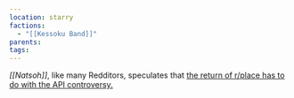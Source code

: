 ```yaml
---
location: starry
factions:
  - "[[Kessoku Band]]"
parents: 
tags: 
---
```

*[[Natsoh]]*, like many Redditors, speculates that [the return of r/place has to do with the API controversy.](https://discord.com/channels/1093664259273130084/1093664259273130087/1131584686599192737)
